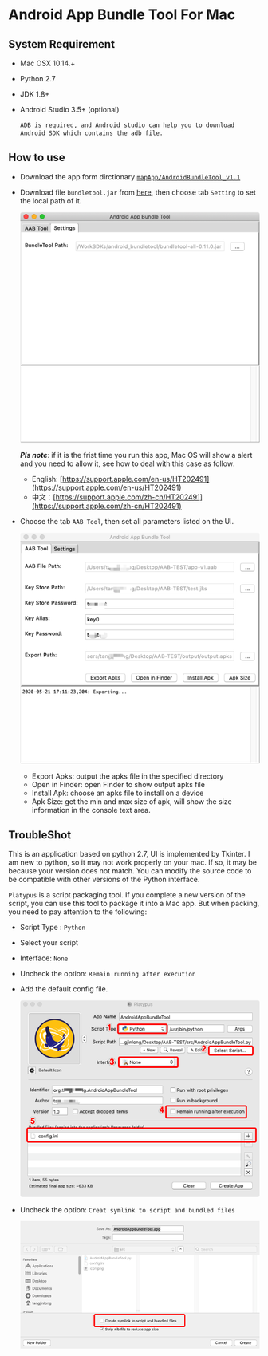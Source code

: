 # Android App Bundle Tool For Mac

## System Requirement
* Mac OSX 10.14.+
* Python 2.7
* JDK 1.8+
* Android Studio 3.5+ (optional)

	```
	ADB is required, and Android studio can help you to download Android SDK which contains the adb file.
	```
	

## How to use
* Download the app form dirctionary [`mapApp/AndroidBundleTool_v1.1`](https://github.com/LazyBonesLZ/AndroidBundleTool/tree/master/macApp/AndroidAppBundleTool_v1.1.zip)
* Download file `bundletool.jar` from [here](https://github.com/google/bundletool/releases), then choose tab `Setting` to set the local path of it.

	![](pic/setting.png)
	
	***Pls note***: if it is the frist time you run this app, Mac OS will show a alert and you need to allow it, see how to deal with this case as follow:
	
	* English: [https://support.apple.com/en-us/HT202491](https://support.apple.com/en-us/HT202491)
	* 中文：[https://support.apple.com/zh-cn/HT202491](https://support.apple.com/zh-cn/HT202491)

* Choose the tab `AAB Tool`, then set all parameters listed on the UI.

	![](pic/aabtool.png)
	
	* Export Apks: output the apks file in the specified directory
	* Open in Finder: open Finder to show output apks file 
	* Install Apk: choose an apks file to install on a device
	* Apk Size: get the min and max size of apk, will show the size information in the console text area.

## TroubleShot
This is an application based on python 2.7, UI is implemented by Tkinter. I am new to python, so it may not work properly on your mac. If so, it may be because your version does not match. You can modify the source code to be compatible with other versions of the Python interface.

`Platypus` is a script packaging tool. If you complete a new version of the script, you can use this tool to package it into a Mac app. But when packing, you need to pay attention to the following: 

* Script Type : `Python`
* Select your script
* Interface: `None`
* Uncheck the option: `Remain running after execution`
* Add the default config file.

	![](pic/py2app1.png)

* Uncheck the option: `Creat symlink to script and bundled files`

	![](pic/py2app2.png)
